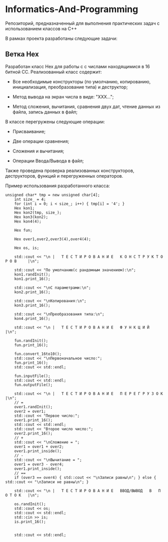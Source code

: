 # Informatics-And-Programming
Репозиторий, предназначенный для выполнения практических задач с использованием классов на C++

В рамках проекта разработаны следующие задачи:

## Ветка Hex
Разработан класс Hex для работы с с числами находящимися в 16 битной СС. Реализованный класс содержит:

- Все необходимые конструкторы (по умолчанию, копированию, инициализация, преобразование типа) и деструктор;

- Метод вывода на экран числа в виде: "XXX...";

- Метод сложения, вычитания, сравнения двух дат, чтение данных из файла, запись данных в файл;

В классе перегружены следующие операции:

- Присваивание;

- Две операции сравнения;

- Сложения и вычитания;

- Операции Ввода/Вывода в файл;

Также проведена проверка реализованных конструкторов, деструкторов, функций и перегруженных операторов.

Пример использования разработанного класса:
```
unsigned char* tmp = new unsigned char[4];
    int size_ = 4;
    for (int i = 0; i < size_; i++) { tmp[i] = '4'; }
    Hex kon1;
    Hex kon2(tmp, size_);
    Hex kon3(kon2); 
    Hex kon4(4);
    
    Hex fun;

    Hex over1,over2,over3(4),over4(4);

    Hex os, is;

    std::cout << "\n |   Т Е С Т И Р О В А Н И Е   К О Н С Т Р У К Т О Р О В     |\n";

    std::cout << "По умолчанию(с рандомным значением):\n";
    kon1.randInit();
    kon1.print_16();

    std::cout << "\nС параметрами:\n";
    kon2.print_16();

    std::cout << "\nКопирования:\n";
    kon3.print_16();

    std::cout << "\nПреобразования типа:\n";
    kon4.print_16();

    std::cout << "\n |   Т Е С Т И Р О В А Н И Е   Ф У Н К Ц И Й                 |\n";

    fun.randInit();
    fun.print_16();

    fun.convert_16to10();
    std::cout << "\nПервоначальное число:";
    fun.print_16();
    std::cout << std::endl;

    fun.inputFile();
    std::cout << std::endl;
    fun.outputFile();

    std::cout << "\n |   Т Е С Т И Р О В А Н И Е   П Е Р Е Г Р У З О К           |\n";
    // =
    over1.randInit();
    over2 = over1;
    std::cout << "Первое число:";
    over1.print_16();
    std::cout << std::endl;
    std::cout << "Второе число число:";
    over2.print_16();
    // +
    std::cout << "\nСложение = ";
    over1 = over1 + over2;
    over1.print_inside();
    // -
    std::cout << "\nВычитание = ";
    over1 = over3 - over4;
    over1.print_inside();
    // ==
    if (over3 == over4) { std::cout << "\nЗаписи равны\n"; } else { std::cout << "\nЗаписи не равны\n"; }

    std::cout << "\n |   Т Е С Т И Р О В А Н И Е   ВВОД/ВЫВОД   В   П О Т О К   |\n";
    
    os.randInit();
    std::cout << os;
    std::cout << std::endl;
    std::cin >> is;
    is.print_16();

  
    std::cout << std::endl;
```